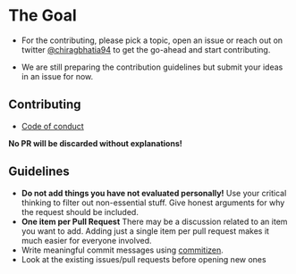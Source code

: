 # The Goal
<!-- TODO: Update your goals here -->
* For the contributing, please pick a topic, open an issue or reach out on twitter [@chiragbhatia94](https://twitter.com/chiragbhatia94) to get the go-ahead and start contributing.
<!-- FIXME: Update your twitter handle or your preferred from of communication below -->
* We are still preparing the contribution guidelines but submit your ideas in an issue for now.

## Contributing

* [Code of conduct](./CODE_OF_CONDUCT.md)

**No PR will be discarded without explanations!**

## Guidelines
<!-- TODO: Add guidelines for contributing to your repo here -->
* **Do not add things you have not evaluated personally!**
  Use your critical thinking to filter out non-essential stuff. Give honest arguments for why the request should be included.
* **One item per Pull Request**
  There may be a discussion related to an item you want to add. Adding just a single item per pull request makes it much easier for everyone involved.
* Write meaningful commit messages using [commitizen](https://github.com/commitizen/cz-cli).
* Look at the existing issues/pull requests before opening new ones
